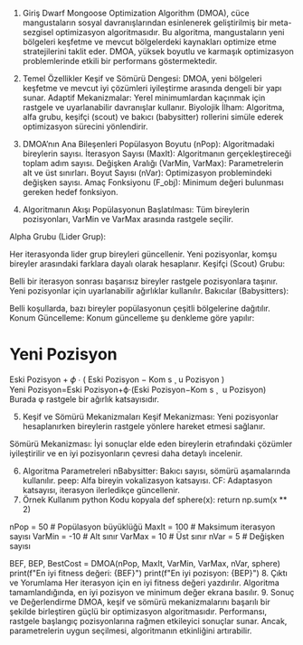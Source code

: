 1. Giriş
Dwarf Mongoose Optimization Algorithm (DMOA), cüce mangustaların sosyal davranışlarından esinlenerek geliştirilmiş bir meta-sezgisel optimizasyon algoritmasıdır. Bu algoritma, mangustaların yeni bölgeleri keşfetme ve mevcut bölgelerdeki kaynakları optimize etme stratejilerini taklit eder. DMOA, yüksek boyutlu ve karmaşık optimizasyon problemlerinde etkili bir performans göstermektedir.

2. Temel Özellikler
Keşif ve Sömürü Dengesi: DMOA, yeni bölgeleri keşfetme ve mevcut iyi çözümleri iyileştirme arasında dengeli bir yapı sunar.
Adaptif Mekanizmalar: Yerel minimumlardan kaçınmak için rastgele ve uyarlanabilir davranışlar kullanır.
Biyolojik İlham: Algoritma, alfa grubu, keşifçi (scout) ve bakıcı (babysitter) rollerini simüle ederek optimizasyon sürecini yönlendirir.
3. DMOA’nın Ana Bileşenleri
Popülasyon Boyutu (nPop): Algoritmadaki bireylerin sayısı.
İterasyon Sayısı (MaxIt): Algoritmanın gerçekleştireceği toplam adım sayısı.
Değişken Aralığı (VarMin, VarMax): Parametrelerin alt ve üst sınırları.
Boyut Sayısı (nVar): Optimizasyon problemindeki değişken sayısı.
Amaç Fonksiyonu (F_obj): Minimum değeri bulunması gereken hedef fonksiyon.
4. Algoritmanın Akışı
Popülasyonun Başlatılması:
Tüm bireylerin pozisyonları, VarMin ve VarMax arasında rastgele seçilir.

Alpha Grubu (Lider Grup):

Her iterasyonda lider grup bireyleri güncellenir.
Yeni pozisyonlar, komşu bireyler arasındaki farklara dayalı olarak hesaplanır.
Keşifçi (Scout) Grubu:

Belli bir iterasyon sonrası başarısız bireyler rastgele pozisyonlara taşınır.
Yeni pozisyonlar için uyarlanabilir ağırlıklar kullanılır.
Bakıcılar (Babysitters):

Belli koşullarda, bazı bireyler popülasyonun çeşitli bölgelerine dağıtılır.
Konum Güncelleme:
Konum güncelleme şu denkleme göre yapılır:

Yeni Pozisyon
=
Eski Pozisyon
+
𝜙
⋅
(
Eski Pozisyon
−
Kom
s
¸
u Pozisyon
)
Yeni Pozisyon=Eski Pozisyon+ϕ⋅(Eski Pozisyon−Kom 
s
¸
​
 u Pozisyon)
Burada φ rastgele bir ağırlık katsayısıdır.

5. Keşif ve Sömürü Mekanizmaları
Keşif Mekanizması:
Yeni pozisyonlar hesaplanırken bireylerin rastgele yönlere hareket etmesi sağlanır.

Sömürü Mekanizması:
İyi sonuçlar elde eden bireylerin etrafındaki çözümler iyileştirilir ve en iyi pozisyonların çevresi daha detaylı incelenir.

6. Algoritma Parametreleri
nBabysitter: Bakıcı sayısı, sömürü aşamalarında kullanılır.
peep: Alfa bireyin vokalizasyon katsayısı.
CF: Adaptasyon katsayısı, iterasyon ilerledikçe güncellenir.
7. Örnek Kullanım
python
Kodu kopyala
def sphere(x):
    return np.sum(x ** 2)

nPop = 50  # Popülasyon büyüklüğü
MaxIt = 100  # Maksimum iterasyon sayısı
VarMin = -10  # Alt sınır
VarMax = 10  # Üst sınır
nVar = 5  # Değişken sayısı

BEF, BEP, BestCost = DMOA(nPop, MaxIt, VarMin, VarMax, nVar, sphere)
print(f"En iyi fitness değeri: {BEF}")
print(f"En iyi pozisyon: {BEP}")
8. Çıktı ve Yorumlama
Her iterasyon için en iyi fitness değeri yazdırılır.
Algoritma tamamlandığında, en iyi pozisyon ve minimum değer ekrana basılır.
9. Sonuç ve Değerlendirme
DMOA, keşif ve sömürü mekanizmalarını başarılı bir şekilde birleştiren güçlü bir optimizasyon algoritmasıdır. Performansı, rastgele başlangıç pozisyonlarına rağmen etkileyici sonuçlar sunar. Ancak, parametrelerin uygun seçilmesi, algoritmanın etkinliğini artırabilir.